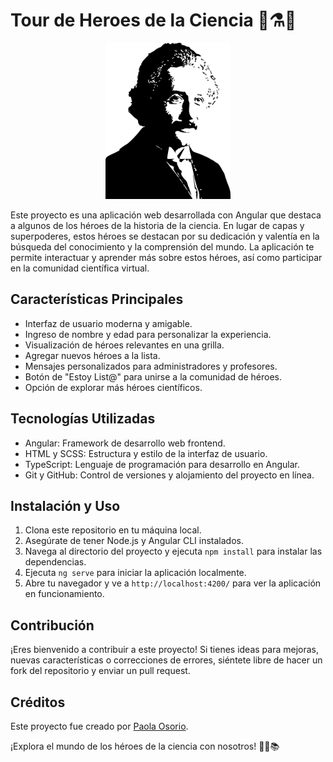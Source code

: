 # Tour de Heroes de la Ciencia 🚀⚗️🧪
<p align="center">
  <img src="./src/assets/image/einstein.png" alt="imagen" width="200" height="250">
</p>

Este proyecto es una aplicación web desarrollada con Angular que destaca a algunos de los héroes de la historia de la ciencia. En lugar de capas y superpoderes, estos héroes se destacan por su dedicación y valentía en la búsqueda del conocimiento y la comprensión del mundo. La aplicación te permite interactuar y aprender más sobre estos héroes, así como participar en la comunidad científica virtual.

## Características Principales

- Interfaz de usuario moderna y amigable.
- Ingreso de nombre y edad para personalizar la experiencia.
- Visualización de héroes relevantes en una grilla.
- Agregar nuevos héroes a la lista.
- Mensajes personalizados para administradores y profesores.
- Botón de "Estoy List@" para unirse a la comunidad de héroes.
- Opción de explorar más héroes científicos.

## Tecnologías Utilizadas

- Angular: Framework de desarrollo web frontend.
- HTML y SCSS: Estructura y estilo de la interfaz de usuario.
- TypeScript: Lenguaje de programación para desarrollo en Angular.
- Git y GitHub: Control de versiones y alojamiento del proyecto en línea.

## Instalación y Uso

1. Clona este repositorio en tu máquina local.
2. Asegúrate de tener Node.js y Angular CLI instalados.
3. Navega al directorio del proyecto y ejecuta `npm install` para instalar las dependencias.
4. Ejecuta `ng serve` para iniciar la aplicación localmente.
5. Abre tu navegador y ve a `http://localhost:4200/` para ver la aplicación en funcionamiento.

## Contribución

¡Eres bienvenido a contribuir a este proyecto! Si tienes ideas para mejoras, nuevas características o correcciones de errores, siéntete libre de hacer un fork del repositorio y enviar un pull request.

## Créditos

Este proyecto fue creado por [Paola Osorio](https://github.com/opaola).

¡Explora el mundo de los héroes de la ciencia con nosotros! 🌌🔬📚

